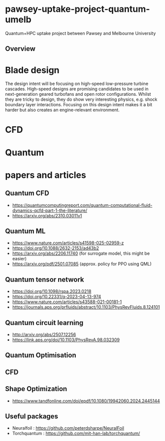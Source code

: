 # pawsey-uptake-project-quantum-umelb
Quantum+HPC uptake project between Pawsey and Melbourne University

## Overview

# Blade design

The design intent will be focusing on high-speed low-pressure turbine cascades.
High-speed designs are promising candidates to be used in next-generation geared turbofans and open rotor configurations.
Whilst they are tricky to design, they do show very interesting physics, e.g. shock boundary layer interactions.
Focusing on this design intent makes it a bit harder but also creates an engine-relevant environment.

# CFD

# Quantum

# papers and articles

## Quantum CFD

* https://quantumcomputingreport.com/quantum-computational-fluid-dynamics-qcfd-part-1-the-literature/
* https://arxiv.org/abs/2310.03011v1

## Quantum ML

* https://www.nature.com/articles/s41598-025-02959-z
* https://doi.org/10.1088/2632-2153/ad43b2
* https://arxiv.org/abs/2206.11740 (for surrogate model, this might be easier)
* https://arxiv.org/pdf/2501.07085 (approx. policy for PPO using QML)

## Quantum tensor network

* https://doi.org/10.1098/rspa.2023.0218
* https://doi.org/10.22331/q-2023-04-13-974
* https://www.nature.com/articles/s43588-021-00181-1
* https://journals.aps.org/prfluids/abstract/10.1103/PhysRevFluids.8.124101

## Quantum circuit learning

* http://arxiv.org/abs/2507.12256
* https://link.aps.org/doi/10.1103/PhysRevA.98.032309

## Quantum Optimisation

## CFD

## Shape Optimization
* https://www.tandfonline.com/doi/epdf/10.1080/19942060.2024.2445144


## Useful packages 
* Neuralfoil : https://github.com/peterdsharpe/NeuralFoil
* Torchquantum : https://github.com/mit-han-lab/torchquantum/

